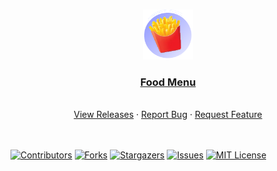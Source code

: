 <!--
This README.md template was NOT orginally created by me(SquerlInMyPants)! This is a fork of:
https://github.com/othneildrew/Best-README-Template
-->

<!-- PROJECT LOGO -->
<br />
<p align="center">
<a href="https://github.com/SquerlInMyPants/food-menu">
    <img src="https://github.com/SquerlInMyPants/food-menu/blob/main/image/site_icon.png?raw=true" alt="Logo" width="80" height="80">
  </a>
  <h3 align="center"><u>Food Menu</u></h3>
    <br />
 <div align="center">
    <a href="https://github.com/SquerlInMyPants/food-menu/releases">View Releases</a>
    ·
    <a href="https://github.com/SquerlInMyPants/food-menuissues">Report Bug</a>
    ·
    <a href="https://github.com/SquerlInMyPants/food-menu/issues">Request Feature</a>
</div>
    <br />
    <br />

[![Contributors][contributors-shield]][contributors-url]
[![Forks][forks-shield]][forks-url]
[![Stargazers][stars-shield]][stars-url]
[![Issues][issues-shield]][issues-url]
[![MIT License][license-shield]][license-url]



<!--Icons-->
[contributors-shield]: https://img.shields.io/github/contributors/SquerlInMyPants/food-menu.svg?style=for-the-badge
[contributors-url]: https://github.com/SquerlInMyPantsfood-menu/graphs/contributors
[forks-shield]: https://img.shields.io/github/forks/SquerlInMyPants/food-menu.svg?style=for-the-badge
[forks-url]: https://github.com/SquerlInMyPants/food-menu/network/members
[stars-shield]: https://img.shields.io/github/stars/SquerlInMyPants/food-menu.svg?style=for-the-badge
[stars-url]: https://github.com/SquerlInMyPants/food-menu/stargazers
[issues-shield]: https://img.shields.io/github/issues/SquerlInMyPants/food-menu.svg?style=for-the-badge
[issues-url]: https://github.com/SquerlInMyPants/food-menu/issues
[license-shield]: https://img.shields.io/github/license/SquerlInMyPants/food-menu.svg?style=for-the-badge
[license-url]: https://github.com/SquerlInMyPants/food-menu/blob/main/LICENSE
